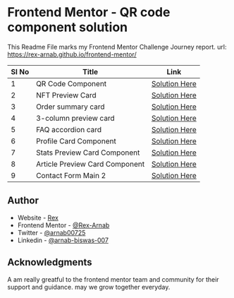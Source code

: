 # Frontend Mentor - QR code component solution

This Readme File marks my Frontend Mentor Challenge Journey report.
url: https://rex-arnab.github.io/frontend-mentor/


| Sl No | Title                          | Link                                                                                                      |
| ----- | ------------------------------ | --------------------------------------------------------------------------------------------------------- |
| 1     | QR Code Component              | [Solution Here](https://rex-arnab.github.io/frontend-mentor/qr-code-component/index.html)                 |
| 2     | NFT Preview Card               | [Solution Here](https://rex-arnab.github.io/frontend-mentor/nft-preview-card-component/index.html)        |
| 3     | Order summary card             | [Solution Here](https://rex-arnab.github.io/frontend-mentor/order-summary-component/index.html)           |
| 4     | 3-column preview card          | [Solution Here](https://rex-arnab.github.io/frontend-mentor/3-column-preview-card-component/index.html)   |
| 5     | FAQ accordion card             | [Solution Here](https://rex-arnab.github.io/frontend-mentor/faq-accordion-card-main/index.html)           |
| 6     | Profile Card Component         | [Solution Here](https://rex-arnab.github.io/frontend-mentor/profile-card-component-main/index.html)       |
| 7     | Stats Preview Card Component   | [Solution Here](https://rex-arnab.github.io/frontend-mentor/stats-preview-card-component-main/index.html) |
| 8     | Article Preview Card Component | [Solution Here](https://rex-arnab.github.io/frontend-mentor/article-preview-component-master/index.html)  |
| 9     | Contact Form Main 2           | [Solution Here](https://rex-arnab.github.io/frontend-mentor/contact-form-main-2/index.html)       |


## Author

- Website - [Rex](http://1biteblog.com/)
- Frontend Mentor - [@Rex-Arnab](https://www.frontendmentor.io/profile/Rex-Arnab)
- Twitter - [@arnab00725](https://twitter.com/arnab00725)
- Linkedin - [@arnab-biswas-007](https://www.linkedin.com/in/arnab-biswas-007/)


## Acknowledgments

A am really greatful to the frontend mentor team and community for their support and guidance.
may we grow together everyday.
